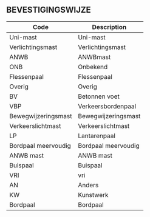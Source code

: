 ## BEVESTIGINGSWIJZE				
				
|	Code	|	Description	|
|	---	|	---	|
|	Uni-mast	|	Uni-mast	|
|	Verlichtingsmast	|	Verlichtingsmast	|
|	ANWB	|	ANWBmast	|
|	ONB	|	Onbekend	|
|	Flessenpaal	|	Flessenpaal	|
|	Overig	|	Overig	|
|	BV	|	Betonnen voet	|
|	VBP	|	Verkeersbordenpaal	|
|	Bewegwijzeringsmast	|	Bewegwijzeringsmast	|
|	Verkeerslichtmast	|	Verkeerslichtmast	|
|	LP	|	Lantarenpaal	|
|	Bordpaal meervoudig	|	Bordpaal meervoudig	|
|	ANWB mast	|	ANWB mast	|
|	Buispaal	|	Buispaal	|
|	VRI	|	vri	|
|	AN	|	Anders	|
|	KW	|	Kunstwerk	|
|	Bordpaal	|	Bordpaal	|
